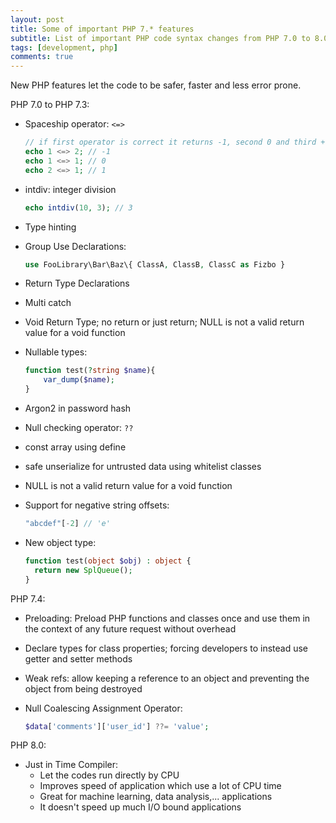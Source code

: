 ```yaml
---
layout: post
title: Some of important PHP 7.* features
subtitle: List of important PHP code syntax changes from PHP 7.0 to 8.0
tags: [development, php]
comments: true
---
```


New PHP features let the code to be safer, faster and less error prone.

PHP 7.0 to PHP 7.3:

- Spaceship operator: `<=>`

  ```php
  // if first operator is correct it returns -1, second 0 and third +1
  echo 1 <=> 2; // -1
  echo 1 <=> 1; // 0
  echo 2 <=> 1; // 1
  ```

- intdiv: integer division

  ```php
  echo intdiv(10, 3); // 3
  ```

- Type hinting
- Group Use Declarations:

  ```php
  use FooLibrary\Bar\Baz\{ ClassA, ClassB, ClassC as Fizbo }
  ```

- Return Type Declarations
- Multi catch
- Void Return Type; no return or just return; NULL is not a valid return value for a void function
- Nullable types:

  ```php
  function test(?string $name){
      var_dump($name);
  }
  ```

- Argon2 in password hash
- Null checking operator:
  `??`
- const array using define
- safe unserialize for untrusted data using whitelist classes
- NULL is not a valid return value for a void function
- Support for negative string offsets:

  ```php
  "abcdef"[-2] // 'e'
  ```

- New object type:

  ```php
  function test(object $obj) : object {
    return new SplQueue();
  }
  ```

PHP 7.4:

- Preloading: Preload PHP functions and classes once and use them in the context of any future request without overhead
- Declare types for class properties; forcing developers to instead use getter and setter methods
- Weak refs: allow keeping a reference to an object and preventing the object from being destroyed
- Null Coalescing Assignment Operator:

  ```php
  $data['comments']['user_id'] ??= 'value';
  ```

PHP 8.0:

- Just in Time Compiler:
  - Let the codes run directly by CPU
  - Improves speed of application which use a lot of CPU time
  - Great for machine learning, data analysis,... applications
  - It doesn't speed up much I/O bound applications
